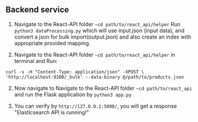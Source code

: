 ## Backend service
1. Navigate to the React-API folder `~cd path/to/react_api/helper`
    Run `python3 dataProcessing.py` which will use input.json (input data), and convert a json for bulk import(output.json) and also create an index with appropriate provided mapping.

2. Navigate to the React-API folder `~cd path/to/react_api/helper` in terminal and Run:

`curl -s -H "Content-Type: application/json" -XPOST \
'http://localhost:9200/_bulk' --data-binary @/path/to/products.json`

2. Now navigate to Navigate to the React-API folder `~cd path/to/react_api` and run the Flask application by `python3 app.py`

3. You can verify by `http://127.0.0.1:5000/`, you will get a response "Elasticsearch API is running!"
